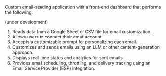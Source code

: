Custom email-sending application with a front-end dashboard that performs the following: 

(under development)

1. Reads data from a Google Sheet or CSV file for email customization.
2. Allows users to connect their email account.
3. Accepts a customizable prompt for personalizing each email.
4. Customizes and sends emails using an LLM or other content-generation approach.
5. Displays real-time status and analytics for sent emails.
6. Provides email scheduling, throttling, and delivery tracking using an Email Service Provider
(ESP) integration.
